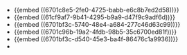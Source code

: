 - {{embed ((6701c8e5-2fe0-4725-babb-e6c8b7ed2d58))}}
- {{embed ((61cf9af7-9b41-4295-b9a9-d47f9c9adf6d))}}
- {{embed ((6701bf3c-5740-48e4-a684-277c46d63c99))}}
- {{embed ((6701c96b-19a2-4fdb-98b5-35c6700ed81f))}}
- {{embed ((6701bf3c-d540-45e3-ba4f-86476c1a9936))}}
-